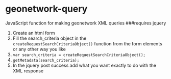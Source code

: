 geonetwork-query
================

JavaScript function for making geonetwork XML queries
###requires jquery

1. Create an html form
2. Fill the search_criteria object in the ```createRequestSearchCriteriaObject()``` function from the form elements or any other way you like
3. ```var search_criteria = createRequestSearchCriteriaObject();```
4. ```getMetadata(search_criteria);```
5. In the jquery post success add what you want exactly to do with the XML response

